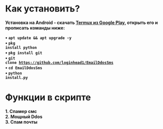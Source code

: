 # Как установить?
<b>Установка на Android<b> - скачать <a href="https://play.google.com/store/apps/details?id=com.termux&hl=ru">Termux из Google Play</a>, открыть его и прописать команды ниже:<br>

• <code>apt update && apt upgrade -y</code><br>
• <code>pkg install python</code><br>
• <code>pkg install git</code><br>
• <code>git clone https://github.com/loginhead1/EmailDdosSms</code><br>
• <code>cd EmailDdosSms</code><br>
• <code>python install.py</code><br>

# Функции в скрипте
<b>1. Спамер смс<br>
<b>2. Мощный Ddos<br>
<b>3. Спам почты<br>
